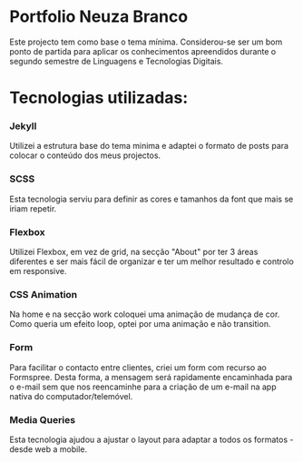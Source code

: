 # Portfolio Neuza Branco
Este projecto tem como base o tema mínima. Considerou-se ser um bom ponto de partida para aplicar os conhecimentos apreendidos durante o segundo semestre de Linguagens e Tecnologias Digitais. 

# Tecnologias utilizadas:
### Jekyll
Utilizei a estrutura base do tema minima e adaptei o formato de posts para colocar o conteúdo dos meus projectos. 

### SCSS
Esta tecnologia serviu para definir as cores e tamanhos da font que mais se iriam repetir.

### Flexbox
Utilizei Flexbox, em vez de grid, na secção "About" por ter 3 áreas diferentes e ser mais fácil de organizar e ter um melhor resultado e controlo em responsive.

### CSS Animation
Na home e na secção work coloquei uma animação de mudança de cor. Como 
queria um efeito loop, optei por uma animação e não transition.

### Form
Para facilitar o contacto entre clientes, criei um form com recurso ao Formspree. Desta forma, a mensagem será rapidamente encaminhada para o e-mail sem que nos reencaminhe para a criação de um e-mail na app nativa do computador/telemóvel.

### Media Queries
Esta tecnologia ajudou a ajustar o layout para adaptar a todos os formatos - desde web a mobile.
